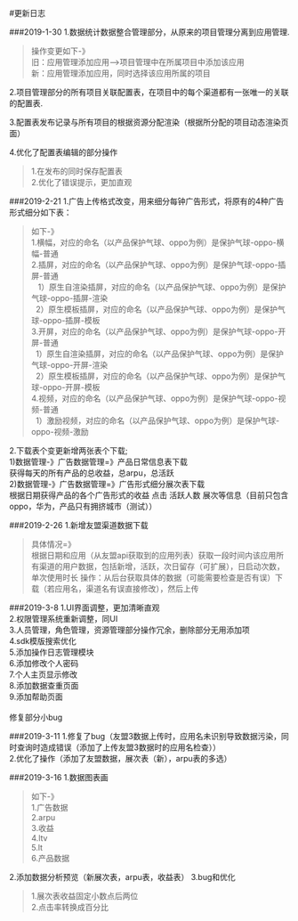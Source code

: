 #更新日志

###2019-1-30
 1.数据统计数据整合管理部分，从原来的项目管理分离到应用管理.
  >操作变更如下-》<br>
  旧：应用管理添加应用-->项目管理中在所属项目中添加该应用<br>
  新：应用管理添加应用，同时选择该应用所属的项目
  
 2.项目管理部分的所有项目关联配置表，在项目中的每个渠道都有一张唯一的关联的配置表.
 
 3.配置表发布记录与所有项目的根据资源分配渲染（根据所分配的项目动态渲染页面）
 
 4.优化了配置表编辑的部分操作
 >1.在发布的同时保存配置表<br>
  2.优化了错误提示，更加直观
 
 ###2019-2-21
 1.广告上传格式改变，用来细分每钟广告形式，将原有的4种广告形式细分如下表：
 >如下-》<br>
   1.横幅，对应的命名（以产品保护气球、oppo为例）是保护气球-oppo-横幅-普通<br>
   2.插屏，对应的命名（以产品保护气球、oppo为例）是保护气球-oppo-插屏-普通<br>
    &nbsp;&nbsp; 1）原生自渲染插屏，对应的命名（以产品保护气球、oppo为例）是保护气球-oppo-插屏-渲染<br>
    &nbsp;&nbsp;2）原生模板插屏，对应的命名（以产品保护气球、oppo为例）是保护气球-oppo-插屏-模板<br>
   3.开屏，对应的命名（以产品保护气球、oppo为例）是保护气球-oppo-开屏-普通<br>
    &nbsp;&nbsp;1）原生自渲染插屏，对应的命名（以产品保护气球、oppo为例）是保护气球-oppo-开屏-渲染<br>
    &nbsp;&nbsp;2）原生模板插屏，对应的命名（以产品保护气球、oppo为例）是保护气球-oppo-开屏-模板<br>
   4.视频，对应的命名（以产品保护气球、oppo为例）是保护气球-oppo-视频-普通<br>
    &nbsp;&nbsp;1）激励视频，对应的命名（以产品保护气球、oppo为例）是保护气球-oppo-视频-激励<br>
   
 2.下载表个变更新增两张表个下载;<br>
 1)数据管理-》广告数据管理=》产品日常信息表下载<br>
 获得每天的所有产品的总收益，总arpu，总活跃<br>
 2)数据管理-》广告数据管理=》广告形式细分展次表下载<br>
 根据日期获得产品的各个广告形式的收益 点击 活跃人数 展次等信息（目前只包含oppo，华为，产品只有拥挤城市（测试））
 
 
  ###2019-2-26
  1.新增友盟渠道数据下载
   >具体情况=》<br>
   根据日期和应用（从友盟api获取到的应用列表）获取一段时间内该应用所有渠道的用户数据，包括新增，活跃，次日留存（可扩展），日启动次数，单次使用时长
   操作：从后台获取具体的数据（可能需要检查是否有误）下载（若应用名，渠道名有误直接修改），然后上传
   
  ###2019-3-8 
  1.UI界面调整，更加清晰直观<br>
  2.权限管理系统重新调整，同UI<br>
  3.人员管理，角色管理，资源管理部分操作冗余，删除部分无用添加项<br>
  4.sdk模版搜索优化<br>
  5.添加操作日志管理模块<br>
  6.添加修改个人密码<br>
  7.个人主页显示修改<br>
  8.添加数据查重页面<br>
  9.添加帮助页面<br>
  <br>修复部分小bug
  
  ###2019-3-11 
  1.修复了bug（友盟3数据上传时，应用名未识别导致数据污染，同时查询时造成错误（添加了上传友盟3数据时的应用名检查））<br>
  2.优化了操作（添加了友盟数据，展次表（新），arpu表的多选）
  
  ###2019-3-16
  1.数据图表画
   >如下-》<br>
   1.广告数据<br>
   2.arpu<br>
   3.收益<br>
   4.ltv<br>
   5.lt<br>
   6.产品数据<br>
   
   2.添加数据分析预览（新展次表，arpu表，收益表）
   3.bug和优化
   >  1.展次表收益固定小数点后两位<br>
      2.点击率转换成百分比<br>
   
  
   
  
 
 

 

